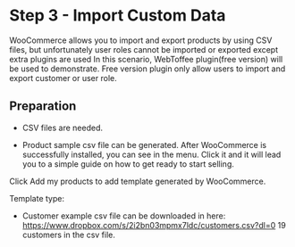# Step 3 - Import Custom Data

WooCommerce allows you to import and export products by using CSV files, but unfortunately user roles cannot be imported or exported except extra plugins are used
In this scenario, WebToffee plugin(free version) will be used to demonstrate. Free version plugin only allow users to import and export customer or user role.

## Preparation
- CSV files are needed. 

- Product sample csv file can be generated. After WooCommerce is successfully installed, you can see in the menu.
Click it and it will lead you to a simple guide on how to get ready to start selling.

Click Add my products to add template generated by WooCommerce.


 Template type:

- Customer example csv file can be downloaded in here:
https://www.dropbox.com/s/2i2bn03mpmx7ldc/customers.csv?dl=0
19 customers in the csv file.



